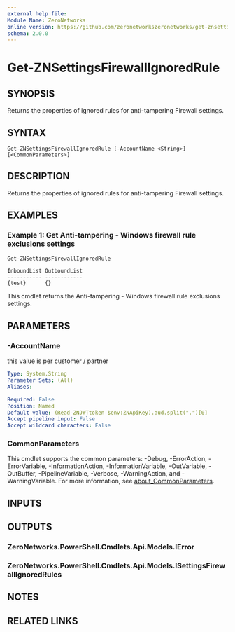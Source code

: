 ```yaml
---
external help file:
Module Name: ZeroNetworks
online version: https://github.com/zeronetworkszeronetworks/get-znsettingsfirewallignoredrule
schema: 2.0.0
---
```


# Get-ZNSettingsFirewallIgnoredRule

## SYNOPSIS
Returns the properties of ignored rules for anti-tampering Firewall settings.

## SYNTAX

```
Get-ZNSettingsFirewallIgnoredRule [-AccountName <String>] [<CommonParameters>]
```

## DESCRIPTION
Returns the properties of ignored rules for anti-tampering Firewall settings.

## EXAMPLES

### Example 1: Get Anti-tampering - Windows firewall rule exclusions settings
```powershell
Get-ZNSettingsFirewallIgnoredRule
```

```output
InboundList OutboundList
----------- ------------
{test}      {}
```

This cmdlet returns the Anti-tampering - Windows firewall rule exclusions settings.

## PARAMETERS

### -AccountName
this value is per customer / partner

```yaml
Type: System.String
Parameter Sets: (All)
Aliases:

Required: False
Position: Named
Default value: (Read-ZNJWTtoken $env:ZNApiKey).aud.split(".")[0]
Accept pipeline input: False
Accept wildcard characters: False
```

### CommonParameters
This cmdlet supports the common parameters: -Debug, -ErrorAction, -ErrorVariable, -InformationAction, -InformationVariable, -OutVariable, -OutBuffer, -PipelineVariable, -Verbose, -WarningAction, and -WarningVariable. For more information, see [about_CommonParameters](http://go.microsoft.com/fwlink/?LinkID=113216).

## INPUTS

## OUTPUTS

### ZeroNetworks.PowerShell.Cmdlets.Api.Models.IError

### ZeroNetworks.PowerShell.Cmdlets.Api.Models.ISettingsFirewallIgnoredRules

## NOTES

## RELATED LINKS

